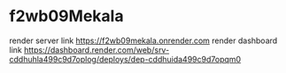 # f2wb09Mekala
render server link https://f2wb09mekala.onrender.com
render dashboard link https://dashboard.render.com/web/srv-cddhuhla499c9d7oplog/deploys/dep-cddhuida499c9d7opqm0